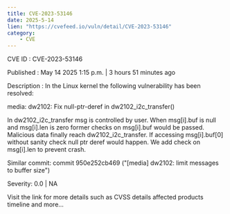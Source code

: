 ```yaml
---
title: CVE-2023-53146
date: 2025-5-14
lien: "https://cvefeed.io/vuln/detail/CVE-2023-53146"
category:
    - CVE
---
```


CVE ID : CVE-2023-53146

Published :  May 14
2025
1:15 p.m. | 3 hours
51 minutes ago

Description : In the Linux kernel
the following vulnerability has been resolved:

media: dw2102: Fix null-ptr-deref in dw2102_i2c_transfer()

In dw2102_i2c_transfer
msg is controlled by user. When msg[i].buf
is null and msg[i].len is zero
former checks on msg[i].buf would be
passed. Malicious data finally reach dw2102_i2c_transfer. If accessing
msg[i].buf[0] without sanity check
null ptr deref would happen.
We add check on msg[i].len to prevent crash.

Similar commit:
commit 950e252cb469
("[media] dw2102: limit messages to buffer size")

Severity: 0.0 | NA

Visit the link for more details
such as CVSS details
affected products
timeline
and more...
